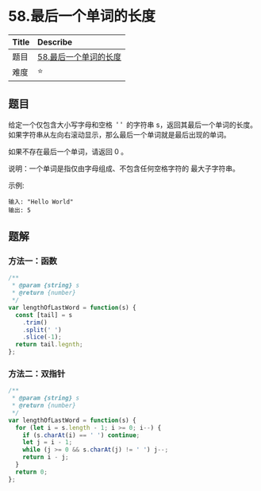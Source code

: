 # 58.最后一个单词的长度

| Title | Describe                                                                       |
| :---- | :----------------------------------------------------------------------------- |
| 题目  | [58.最后一个单词的长度](https://leetcode-cn.com/problems/length-of-last-word/) |
| 难度  | ⭐                                                                             |

## 题目

给定一个仅包含大小写字母和空格  ' '  的字符串 s，返回其最后一个单词的长度。如果字符串从左向右滚动显示，那么最后一个单词就是最后出现的单词。

如果不存在最后一个单词，请返回 0 。

说明：一个单词是指仅由字母组成、不包含任何空格字符的 最大子字符串。

示例:

```
输入: "Hello World"
输出: 5
```

## 题解

### 方法一：函数

```javascript
/**
 * @param {string} s
 * @return {number}
 */
var lengthOfLastWord = function(s) {
  const [tail] = s
    .trim()
    .split(' ')
    .slice(-1);
  return tail.legnth;
};
```

### 方法二：双指针

```javascript
/**
 * @param {string} s
 * @return {number}
 */
var lengthOfLastWord = function(s) {
  for (let i = s.length - 1; i >= 0; i--) {
    if (s.charAt(i) == ' ') continue;
    let j = i - 1;
    while (j >= 0 && s.charAt(j) != ' ') j--;
    return i - j;
  }
  return 0;
};
```
